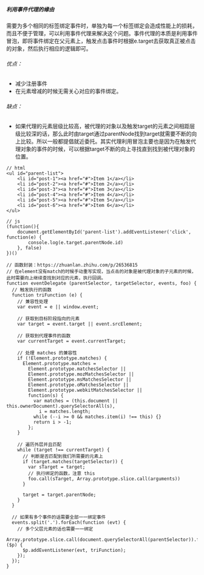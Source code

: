 ##### 利用事件代理的缘由
需要为多个相同的标签绑定事件时，单独为每一个标签绑定会造成性能上的损耗，而且不便于管理，可以利用事件代理来解决这个问题。事件代理的本质是利用事件冒泡，即将事件绑定在父元素上，触发点击事件时根据e.target去获取真正被点击的对象，然后执行相应的逻辑即可。
###### 优点：
+ 减少注册事件 
+ 在元素增减的时候无需关心对应的事件绑定。
###### 缺点：
+ 如果代理的元素层级比较高，被代理的对象以及触发target的元素之间相距层级比较深的话，那么此时由target通过parentNode找到target就需要不断的向上比较。所以一般都提倡就近委托。其实代理利用冒泡主要也是因为在触发代理对象的事件的时候，可以根据target不断的向上寻找直到找到被代理对象的位置。
```
// html
<ul id="parent-list">
    <li id="post-1"><a href="#">Item 1</a></li>
    <li id="post-2"><a href="#">Item 2</a></li>
    <li id="post-3"><a href="#">Item 3</a></li>
    <li id="post-4"><a href="#">Item 4</a></li>
    <li id="post-5"><a href="#">Item 5</a></li>
    <li id="post-6"><a href="#">Item 6</a></li>
</ul>
        
// js
(function(){
    document.getElementById('parent-list').addEventListener('click', function(e) {
        console.log(e.target.parentNode.id)
    }, false)
})()        
```
```
// 函数封装：https://zhuanlan.zhihu.com/p/26536815
// 在element没有match的时候手动重写实现，当点击的对象是被代理对象的子元素的时候，此时需要向上继续查找到对应的元素，执行回调。
function eventDelegate (parentSelector, targetSelector, events, foo) {
  // 触发执行的函数
  function triFunction (e) {
    // 兼容性处理
    var event = e || window.event;

    // 获取到目标阶段指向的元素
    var target = event.target || event.srcElement;

    // 获取到代理事件的函数
    var currentTarget = event.currentTarget;

    // 处理 matches 的兼容性
    if (!Element.prototype.matches) {
      Element.prototype.matches =
        Element.prototype.matchesSelector ||
        Element.prototype.mozMatchesSelector ||
        Element.prototype.msMatchesSelector ||
        Element.prototype.oMatchesSelector ||
        Element.prototype.webkitMatchesSelector ||
        function(s) {
          var matches = (this.document || this.ownerDocument).querySelectorAll(s),
            i = matches.length;
          while (--i >= 0 && matches.item(i) !== this) {}
          return i > -1;            
        };
    }

    // 遍历外层并且匹配
    while (target !== currentTarget) {
      // 判断是否匹配到我们所需要的元素上
      if (target.matches(targetSelector)) {
        var sTarget = target;
        // 执行绑定的函数，注意 this
        foo.call(sTarget, Array.prototype.slice.call(arguments))
      }

      target = target.parentNode;
    }
  }

  // 如果有多个事件的话需要全部一一绑定事件
  events.split('.').forEach(function (evt) {
    // 多个父层元素的话也需要一一绑定
    Array.prototype.slice.call(document.querySelectorAll(parentSelector)).forEach(function ($p) {
      $p.addEventListener(evt, triFunction);
    });
  });
}
```
